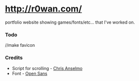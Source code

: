 # http://r0wan.com/

portfolio website showing games/fonts/etc... that I've worked on.

### Todo

//make favicon

### Credits

- Script for scrolling - [Chris Anselmo](http://twitter.com/tophtacular)
- Font - [Open Sans](https://fonts.google.com/specimen/Open+Sans)